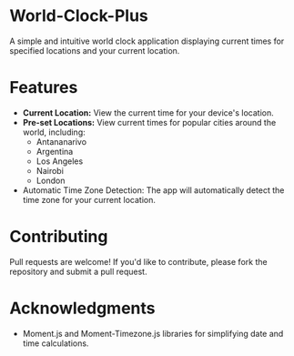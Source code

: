 # World-Clock-Plus
 

A simple and intuitive world clock application displaying current times for specified locations and your current location.

# Features
- **Current Location:** View the current time for your device's location.
- **Pre-set Locations:** View current times for popular cities around the world, including:
    - Antananarivo
    - Argentina
    - Los Angeles
    - Nairobi
    - London
- Automatic Time Zone Detection: The app will automatically detect the time zone for your current location.

# Contributing
Pull requests are welcome! If you'd like to contribute, please fork the repository and submit a pull request.


# Acknowledgments
- Moment.js and Moment-Timezone.js libraries for simplifying date and time calculations.
